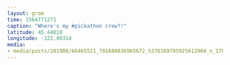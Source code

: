 ```yaml
---
layout: gram
time: 1564771271
caption: "Where's my #pickathon crew?!"
latitude: 45.44018
longitude: -122.49314
media:
- media/posts/201908/66465521_701680836965672_5276169795925612904_n_17851443025515060.jpg
---
```

